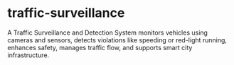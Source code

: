# traffic-surveillance
A Traffic Surveillance and Detection System monitors vehicles using cameras and sensors, detects violations like speeding or red-light running, enhances safety, manages traffic flow, and supports smart city infrastructure.
